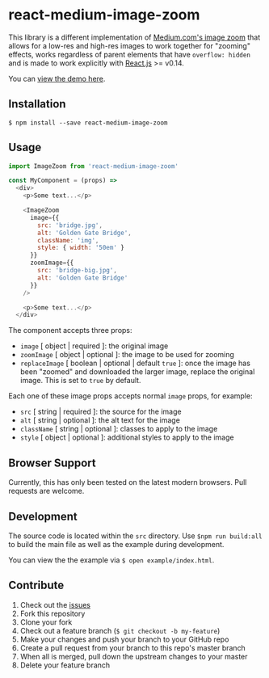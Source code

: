 # react-medium-image-zoom
This library is a different implementation of [Medium.com's image zoom](https://medium.com/design/image-zoom-on-medium-24d146fc0c20) that allows for a low-res and high-res images to work together for "zooming" effects, works regardless of parent elements that have `overflow: hidden` and is made to work explicitly with [React.js](https://github.com/facebook/react) >= v0.14.

You can [view the demo here](https://rpearce.github.io/react-medium-image-zoom/).

## Installation
```
$ npm install --save react-medium-image-zoom
```

## Usage
```js
import ImageZoom from 'react-medium-image-zoom'

const MyComponent = (props) =>
  <div>
    <p>Some text...</p>

    <ImageZoom
      image={{
        src: 'bridge.jpg',
        alt: 'Golden Gate Bridge',
        className: 'img',
        style: { width: '50em' }
      }}
      zoomImage={{
        src: 'bridge-big.jpg',
        alt: 'Golden Gate Bridge'
      }}
    />

    <p>Some text...</p>
  </div>
```

The component accepts three props:
* `image` [ object | required ]: the original image
* `zoomImage` [ object | optional ]: the image to be used for zooming
* `replaceImage` [ boolean | optional | default `true` ]: once the image has been "zoomed" and downloaded the larger image, replace the original image. This is set to `true` by default.

Each one of these image props accepts normal `image` props, for example:
* `src` [ string | required ]: the source for the image
* `alt` [ string | optional ]: the alt text for the image
* `className` [ string | optional ]: classes to apply to the image
* `style` [ object | optional ]: additional styles to apply to the image

## Browser Support
Currently, this has only been tested on the latest modern browsers. Pull requests are welcome.

## Development
The source code is located within the `src` directory. Use `$npm run build:all` to build the main file as well as the example during development.

You can view the the example via `$ open example/index.html`.

## Contribute

1. Check out the [issues](https://github.com/rpearce/react-medium-image-zoom/issues)
1. Fork this repository
1. Clone your fork
1. Check out a feature branch (`$ git checkout -b my-feature`)
1. Make your changes and push your branch to your GitHub repo
1. Create a pull request from your branch to this repo's master branch
1. When all is merged, pull down the upstream changes to your master
1. Delete your feature branch
